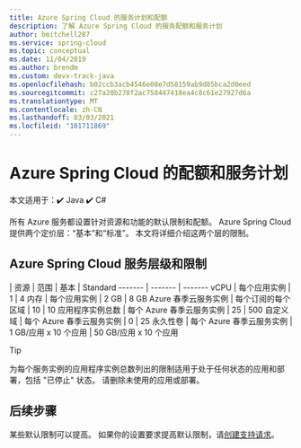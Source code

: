 ```yaml
---
title: Azure Spring Cloud 的服务计划和配额
description: 了解 Azure Spring Cloud 的服务配额和服务计划
author: bmitchell287
ms.service: spring-cloud
ms.topic: conceptual
ms.date: 11/04/2019
ms.author: brendm
ms.custom: devx-track-java
ms.openlocfilehash: b02ccb3acb4546e08e7d58159ab9d85bca2d0eed
ms.sourcegitcommit: c27a20b278f2ac758447418ea4c8c61e27927d6a
ms.translationtype: MT
ms.contentlocale: zh-CN
ms.lasthandoff: 03/03/2021
ms.locfileid: "101711869"
---
```

# <a name="quotas-and-service-plans-for-azure-spring-cloud"></a>Azure Spring Cloud 的配额和服务计划

本文适用于：✔️ Java ✔️ C#

所有 Azure 服务都设置针对资源和功能的默认限制和配额。   Azure Spring Cloud 提供两个定价层：“基本”和“标准”。 本文将详细介绍这两个层的限制。

## <a name="azure-spring-cloud-service-tiers-and-limits"></a>Azure Spring Cloud 服务层级和限制

| 资源 | 范围 | 基本 | Standard
------- | ------- | -------
vCPU | 每个应用实例 | 1 | 4
内存 | 每个应用实例 | 2 GB | 8 GB
Azure 春季云服务实例 | 每个订阅的每个区域 | 10 | 10
应用程序实例总数 | 每个 Azure 春季云服务实例 | 25 | 500
自定义域 | 每个 Azure 春季云服务实例 | 0 | 25 
永久性卷 | 每个 Azure 春季云服务实例 | 1 GB/应用 x 10 个应用 | 50 GB/应用 x 10 个应用

> [!TIP]
> 为每个服务实例的应用程序实例总数列出的限制适用于处于任何状态的应用和部署，包括 "已停止" 状态。 请删除未使用的应用或部署。

## <a name="next-steps"></a>后续步骤

某些默认限制可以提高。 如果你的设置要求提高默认限制，请[创建支持请求](../azure-portal/supportability/how-to-create-azure-support-request.md)。
